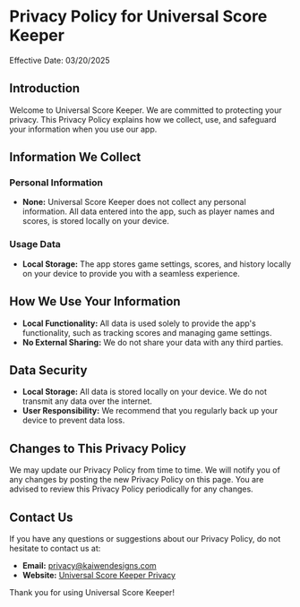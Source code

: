 
# Privacy Policy for Universal Score Keeper

Effective Date: 03/20/2025

## Introduction

Welcome to Universal Score Keeper. We are committed to protecting your privacy. This Privacy Policy explains how we collect, use, and safeguard your information when you use our app.

## Information We Collect

### Personal Information

- **None:** Universal Score Keeper does not collect any personal information. All data entered into the app, such as player names and scores, is stored locally on your device.

### Usage Data

- **Local Storage:** The app stores game settings, scores, and history locally on your device to provide you with a seamless experience.

## How We Use Your Information

- **Local Functionality:** All data is used solely to provide the app's functionality, such as tracking scores and managing game settings.
- **No External Sharing:** We do not share your data with any third parties.

## Data Security

- **Local Storage:** All data is stored locally on your device. We do not transmit any data over the internet.
- **User Responsibility:** We recommend that you regularly back up your device to prevent data loss.

## Changes to This Privacy Policy

We may update our Privacy Policy from time to time. We will notify you of any changes by posting the new Privacy Policy on this page. You are advised to review this Privacy Policy periodically for any changes.

## Contact Us

If you have any questions or suggestions about our Privacy Policy, do not hesitate to contact us at:

- **Email:** privacy@kaiwendesigns.com
- **Website:** [Universal Score Keeper Privacy](https://kaiwenf.github.io/universal-score-keeper-support/privacy-policy.md)

Thank you for using Universal Score Keeper!
